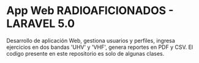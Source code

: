 # App Web RADIOAFICIONADOS - LARAVEL 5.0

Desarrollo de aplicación Web, gestiona usuarios y perfiles, ingresa ejercicios en dos bandas 'UHV' y 'VHF', genera reportes en PDF y CSV. El codigo presente en este repositorio es solo de algunas clases.
